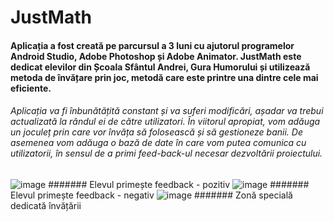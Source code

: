 # JustMath

#### Aplicația a fost creată pe parcursul a 3 luni cu ajutorul programelor Android Studio, Adobe Photoshop și Adobe Animator. JustMath este dedicat elevilor din Școala Sfântul Andrei, Gura Humorului și utilizează metoda de învățare prin joc, metodă care este printre una dintre cele mai eficiente. 

###### Aplicația va fi înbunătățită constant și va suferi modificări, așadar va trebui actualizată la rândul ei de către utilizatori. În viitorul apropiat, vom adăuga un joculeț prin care vor învăța să folosească și să gestioneze banii. De asemenea vom adăuga o bază de date în care vom putea comunica cu utilizatorii, în sensul de a primi feed-back-ul necesar dezvoltării proiectului.

![image](https://user-images.githubusercontent.com/111513303/230602200-25f85566-c1b4-485f-8ec5-5ef812a152fb.png)
####### Elevul primește feedback - pozitiv
![image](https://user-images.githubusercontent.com/111513303/230602345-c0582a5f-17b6-489f-9ab5-4c0f8933efba.png)
####### Elevul primește feedback - negativ
![image](https://user-images.githubusercontent.com/111513303/230602261-6b704583-ca16-42dd-bba6-fb8a52388714.png)
####### Zonă specială dedicată învățării
